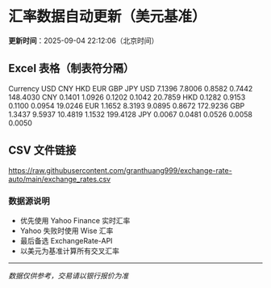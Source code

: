 # 汇率数据自动更新（美元基准）

**更新时间**：2025-09-04 22:12:06（北京时间）

## Excel 表格（制表符分隔）

Currency	USD	CNY	HKD	EUR	GBP	JPY
USD		7.1396	7.8006	0.8582	0.7442	148.4030
CNY	0.1401		1.0926	0.1202	0.1042	20.7859
HKD	0.1282	0.9153		0.1100	0.0954	19.0246
EUR	1.1652	8.3193	9.0895		0.8672	172.9236
GBP	1.3437	9.5937	10.4819	1.1532		199.4128
JPY	0.0067	0.0481	0.0526	0.0058	0.0050	

## CSV 文件链接

https://raw.githubusercontent.com/granthuang999/exchange-rate-auto/main/exchange_rates.csv

### 数据源说明
- 优先使用 Yahoo Finance 实时汇率
- Yahoo 失败时使用 Wise 汇率
- 最后备选 ExchangeRate-API
- 以美元为基准计算所有交叉汇率

---
*数据仅供参考，交易请以银行报价为准*